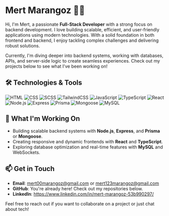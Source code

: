 # Mert Marangoz 👨‍💻

Hi, I'm Mert, a passionate **Full-Stack Developer** with a strong focus on backend development. I love building scalable, efficient, and user-friendly applications using modern technologies. With a solid foundation in both frontend and backend, I enjoy tackling complex challenges and delivering robust solutions.

Currently, I'm diving deeper into backend systems, working with databases, APIs, and server-side logic to create seamless experiences. Check out my projects below to see what I've been working on!

## 🛠️ Technologies & Tools

![HTML](https://img.shields.io/badge/HTML5-E34F26?style=flat&logo=html5&logoColor=white)
![CSS](https://img.shields.io/badge/CSS3-1572B6?style=flat&logo=css3&logoColor=white)
![SCSS](https://img.shields.io/badge/SCSS-CC6699?style=flat&logo=sass&logoColor=white)
![TailwindCSS](https://img.shields.io/badge/Tailwind_CSS-38B2AC?style=flat&logo=tailwind-css&logoColor=white)
![JavaScript](https://img.shields.io/badge/JavaScript-F7DF1E?style=flat&logo=javascript&logoColor=black)
![TypeScript](https://img.shields.io/badge/TypeScript-007ACC?style=flat&logo=typescript&logoColor=white)
![React](https://img.shields.io/badge/React-61DAFB?style=flat&logo=react&logoColor=black)
![Node.js](https://img.shields.io/badge/Node.js-339933?style=flat&logo=node.js&logoColor=white)
![Express](https://img.shields.io/badge/Express.js-000000?style=flat&logo=express&logoColor=white)
![Prisma](https://img.shields.io/badge/Prisma-2D3748?style=flat&logo=prisma&logoColor=white)
![Mongoose](https://img.shields.io/badge/Mongoose-880000?style=flat&logo=mongodb&logoColor=white)
![MySQL](https://img.shields.io/badge/MySQL-4479A1?style=flat&logo=mysql&logoColor=white)

## 🚀 What I'm Working On

- Building scalable backend systems with **Node.js**, **Express**, and **Prisma** or **Mongoose**.
- Creating responsive and dynamic frontends with **React** and **TypeScript**.
- Exploring database optimization and real-time features with **MySQL** and WebSockets.

## 📫 Get in Touch

- **Email**: [mert00marangoz@gmail.com](mailto:mert00marangoz@gmail.com) or [mert123marangoz@gmail.com](mailto:mert123marangoz@gmail.com)
- **GitHub**: You're already here! Check out my repositories below.
- **LinkedIn**: https://www.linkedin.com/in/mert-marangoz-53b990297/

Feel free to reach out if you want to collaborate on a project or just chat about tech!
